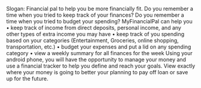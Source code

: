 Slogan:  Financial pal to help you be more financially fit.
Do you remember a time when you tried to keep track of your finances? Do you remember a time when you tried to budget your spending? MyFinancialPal can help you
•	keep track of income from direct deposits, personal income, and any other types of extra income you may have
•	keep track of you spending based on your categories (Entertainment, Groceries, online shopping, transportation, etc.)
•	budget your expenses and put a lid on any spending category
•	view a weekly summary for all finances for the week
Using your android phone, you will have the opportunity to manage your money and use a financial tracker to help you define and reach your goals. View exactly where your money is going to better your planning to pay off loan or save up for the future.
